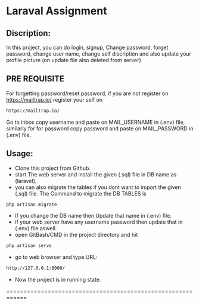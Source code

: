 # Laraval Assignment
## Discription:
In this project, you can do login, signup, Change password, forget password, 
change user name, change self discription and also update your profile picture (on update file also deleted from server)


## PRE REQUISITE
For forgetting password/reset password, if you are not register on https://mailtrap.io/ register your self on
```bash
https://mailtrap.io/
```
Go to inbox copy username and paste on MAIL_USERNAME in (.env) file, similarly for for password copy password and paste on MAIL_PASSWORD in (.env) file.

## Usage:
- Clone this project from Github.
- start The web server and install the given (.sql) file in DB name as (laravel).
- you can also migrate the tables if you dont want to import the given (.sql) file. The Command to migrate the DB TABLES is 
```bash
php artisan migrate
```
- If you change the DB name then Update that name in (.env) file. 
- if your web server have any username password then update that in (.env) file aswell.
- open GitBash/CMD in the project directory and hit 
```bash
php artisan serve
```
- go to web browser and type URL:
```bash
http://127.0.0.1:8000/
```
- Now the project is in running state.

============================================================
